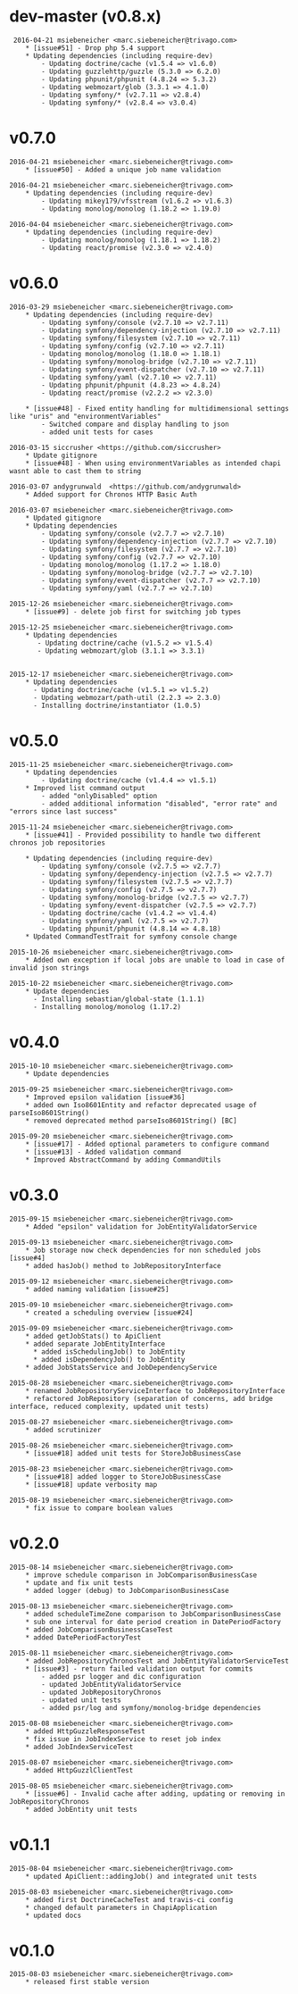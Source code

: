 # dev-master (v0.8.x)
     2016-04-21 msiebeneicher <marc.siebeneicher@trivago.com>
        * [issue#51] - Drop php 5.4 support
        * Updating dependencies (including require-dev)
            - Updating doctrine/cache (v1.5.4 => v1.6.0)
            - Updating guzzlehttp/guzzle (5.3.0 => 6.2.0)
            - Updating phpunit/phpunit (4.8.24 => 5.3.2)
            - Updating webmozart/glob (3.3.1 => 4.1.0)
            - Updating symfony/* (v2.7.11 => v2.8.4)
            - Updating symfony/* (v2.8.4 => v3.0.4)


# v0.7.0
    2016-04-21 msiebeneicher <marc.siebeneicher@trivago.com>
        * [issue#50] - Added a unique job name validation
    
    2016-04-21 msiebeneicher <marc.siebeneicher@trivago.com>
        * Updating dependencies (including require-dev)
            - Updating mikey179/vfsstream (v1.6.2 => v1.6.3)
            - Updating monolog/monolog (1.18.2 => 1.19.0)
            
    2016-04-04 msiebeneicher <marc.siebeneicher@trivago.com>
        * Updating dependencies (including require-dev)
            - Updating monolog/monolog (1.18.1 => 1.18.2)
            - Updating react/promise (v2.3.0 => v2.4.0)

# v0.6.0
    2016-03-29 msiebeneicher <marc.siebeneicher@trivago.com>
        * Updating dependencies (including require-dev)
            - Updating symfony/console (v2.7.10 => v2.7.11)
            - Updating symfony/dependency-injection (v2.7.10 => v2.7.11)
            - Updating symfony/filesystem (v2.7.10 => v2.7.11)
            - Updating symfony/config (v2.7.10 => v2.7.11)
            - Updating monolog/monolog (1.18.0 => 1.18.1)
            - Updating symfony/monolog-bridge (v2.7.10 => v2.7.11)
            - Updating symfony/event-dispatcher (v2.7.10 => v2.7.11)
            - Updating symfony/yaml (v2.7.10 => v2.7.11)
            - Updating phpunit/phpunit (4.8.23 => 4.8.24)
            - Updating react/promise (v2.2.2 => v2.3.0)
    
        * [issue#48] - Fixed entity handling for multidimensional settings like "uris" and "environmentVariables"
            - Switched compare and display handling to json
            - added unit tests for cases

    2016-03-15 siccrusher <https://github.com/siccrusher>
        * Update gitignore
        * [issue#48] - When using environmentVariables as intended chapi wasnt able to cast them to string

    2016-03-07 andygrunwald  <https://github.com/andygrunwald>
        * Added support for Chronos HTTP Basic Auth

    2016-03-07 msiebeneicher <marc.siebeneicher@trivago.com>
        * Updated gitignore
        * Updating dependencies 
            - Updating symfony/console (v2.7.7 => v2.7.10)
            - Updating symfony/dependency-injection (v2.7.7 => v2.7.10)
            - Updating symfony/filesystem (v2.7.7 => v2.7.10)
            - Updating symfony/config (v2.7.7 => v2.7.10)
            - Updating monolog/monolog (1.17.2 => 1.18.0)
            - Updating symfony/monolog-bridge (v2.7.7 => v2.7.10)
            - Updating symfony/event-dispatcher (v2.7.7 => v2.7.10)
            - Updating symfony/yaml (v2.7.7 => v2.7.10)         
    
    2015-12-26 msiebeneicher <marc.siebeneicher@trivago.com>
        * [issue#9] - delete job first for switching job types 
    
    2015-12-25 msiebeneicher <marc.siebeneicher@trivago.com>
        * Updating dependencies
           - Updating doctrine/cache (v1.5.2 => v1.5.4)
           - Updating webmozart/glob (3.1.1 => 3.3.1)

    
    2015-12-17 msiebeneicher <marc.siebeneicher@trivago.com>
        * Updating dependencies
          - Updating doctrine/cache (v1.5.1 => v1.5.2)
          - Updating webmozart/path-util (2.2.3 => 2.3.0)
          - Installing doctrine/instantiator (1.0.5)
    
# v0.5.0  
    2015-11-25 msiebeneicher <marc.siebeneicher@trivago.com>
        * Updating dependencies
            - Updating doctrine/cache (v1.4.4 => v1.5.1)
        * Improved list command output
            - added "onlyDisabled" option
            - added additional information "disabled", "error rate" and "errors since last success"

    2015-11-24 msiebeneicher <marc.siebeneicher@trivago.com>
        * [issue#41] - Provided possibility to handle two different chronos job repositories
        
        * Updating dependencies (including require-dev)
            - Updating symfony/console (v2.7.5 => v2.7.7)
            - Updating symfony/dependency-injection (v2.7.5 => v2.7.7)
            - Updating symfony/filesystem (v2.7.5 => v2.7.7)
            - Updating symfony/config (v2.7.5 => v2.7.7)
            - Updating symfony/monolog-bridge (v2.7.5 => v2.7.7)
            - Updating symfony/event-dispatcher (v2.7.5 => v2.7.7)
            - Updating doctrine/cache (v1.4.2 => v1.4.4)
            - Updating symfony/yaml (v2.7.5 => v2.7.7)
            - Updating phpunit/phpunit (4.8.14 => 4.8.18)    
        * Updated CommandTestTrait for symfony console change
    
    2015-10-26 msiebeneicher <marc.siebeneicher@trivago.com>
        * Added own exception if local jobs are unable to load in case of invalid json strings
    
    2015-10-22 msiebeneicher <marc.siebeneicher@trivago.com>
        * Update dependencies
          - Installing sebastian/global-state (1.1.1)
          - Installing monolog/monolog (1.17.2)

# v0.4.0
    2015-10-10 msiebeneicher <marc.siebeneicher@trivago.com>
        * Update dependencies

    2015-09-25 msiebeneicher <marc.siebeneicher@trivago.com>
        * Improved epsilon validation [issue#36]
        * added own Iso8601Entity and refactor deprecated usage of parseIso8601String()
        * removed deprecated method parseIso8601String() [BC]

    2015-09-20 msiebeneicher <marc.siebeneicher@trivago.com>
        * [issue#17] - Added optional parameters to configure command
        * [issue#13] - Added validation command
        * Improved AbstractCommand by adding CommandUtils

# v0.3.0
    2015-09-15 msiebeneicher <marc.siebeneicher@trivago.com>
        * Added "epsilon" validation for JobEntityValidatorService

    2015-09-13 msiebeneicher <marc.siebeneicher@trivago.com>
        * Job storage now check dependencies for non scheduled jobs [issue#4]
        * added hasJob() method to JobRepositoryInterface

    2015-09-12 msiebeneicher <marc.siebeneicher@trivago.com>
        * added naming validation [issue#25]

    2015-09-10 msiebeneicher <marc.siebeneicher@trivago.com>
        * created a scheduling overview [issue#24]

    2015-09-09 msiebeneicher <marc.siebeneicher@trivago.com>
        * added getJobStats() to ApiClient
        * added separate JobEntityInterface
          * added isSchedulingJob() to JobEntity
          * added isDependencyJob() to JobEntity
        * added JobStatsService and JobDependencyService

    2015-08-28 msiebeneicher <marc.siebeneicher@trivago.com>
        * renamed JobRepositoryServiceInterface to JobRepositoryInterface
        * refactored JobRepository (separation of concerns, add bridge interface, reduced complexity, updated unit tests)

    2015-08-27 msiebeneicher <marc.siebeneicher@trivago.com>
        * added scrutinizer

    2015-08-26 msiebeneicher <marc.siebeneicher@trivago.com>
        * [issue#18] added unit tests for StoreJobBusinessCase

    2015-08-23 msiebeneicher <marc.siebeneicher@trivago.com>
        * [issue#18] added logger to StoreJobBusinessCase
        * [issue#18] update verbosity map

    2015-08-19 msiebeneicher <marc.siebeneicher@trivago.com>
        * fix issue to compare boolean values

# v0.2.0
    2015-08-14 msiebeneicher <marc.siebeneicher@trivago.com>
        * improve schedule comparison in JobComparisonBusinessCase
        * update and fix unit tests
        * added logger (debug) to JobComparisonBusinessCase

    2015-08-13 msiebeneicher <marc.siebeneicher@trivago.com>
        * added scheduleTimeZone comparison to JobComparisonBusinessCase
        * sub one interval for date period creation in DatePeriodFactory
        * added JobComparisonBusinessCaseTest
        * added DatePeriodFactoryTest

    2015-08-11 msiebeneicher <marc.siebeneicher@trivago.com>
        * added JobRepositoryChronosTest and JobEntityValidatorServiceTest
        * [issue#3] - return failed validation output for commits
            - added psr logger and dic configuration
            - updated JobEntityValidatorService
            - updated JobRepositoryChronos
            - updated unit tests
            - added psr/log and symfony/monolog-bridge dependencies

    2015-08-08 msiebeneicher <marc.siebeneicher@trivago.com>
        * added HttpGuzzleResponseTest
        * fix issue in JobIndexService to reset job index
        * added JobIndexServiceTest

    2015-08-07 msiebeneicher <marc.siebeneicher@trivago.com>
        * added HttpGuzzlClientTest

    2015-08-05 msiebeneicher <marc.siebeneicher@trivago.com>
        * [issue#6] - Invalid cache after adding, updating or removing in JobRepositoryChronos
        * added JobEntity unit tests

# v0.1.1
    2015-08-04 msiebeneicher <marc.siebeneicher@trivago.com>
        * updated ApiClient::addingJob() and integrated unit tests

    2015-08-03 msiebeneicher <marc.siebeneicher@trivago.com>
        * added first DoctrineCacheTest and travis-ci config
        * changed default parameters in ChapiApplication
        * updated docs

# v0.1.0
    2015-08-03 msiebeneicher <marc.siebeneicher@trivago.com>
        * released first stable version
